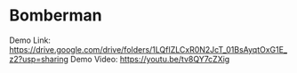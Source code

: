 # Bomberman
Demo Link: https://drive.google.com/drive/folders/1LQfIZLCxR0N2JcT_01BsAyqtOxG1E_z2?usp=sharing
Demo Video: https://youtu.be/tv8QY7cZXig
